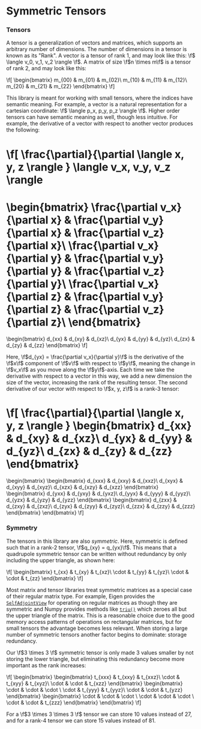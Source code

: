 # Symmetric Tensors

### Tensors

A tensor is a generalization of vectors and matrices, which supports an arbitrary number of dimensions. The number of dimensions in a tensor is known as its "Rank". A vector is a tensor of rank 1, and may look like this: \f$ \langle v_0, v_1, v_2 \rangle \f$. A matrix of size \f$n \times m\f$ is a tensor of rank 2, and may look like this: 

\f[
\begin{bmatrix}
m_{00} & m_{01} & m_{02}\\
m_{10} & m_{11} & m_{12}\\
m_{20} & m_{21} & m_{22}
\end{bmatrix}
\f]

This library is meant for working with small tensors, where the indices have semantic meaning. For example, a vector is a natural representation for a cartesian coordinate: \f$ \langle p_x, p_y, p_z \rangle \f$. Higher order tensors can have semantic meaning as well, though less intuitive. For example, the derivative of a vector with respect to another vector produces the following:

\f[
\frac{\partial}{\partial \langle x, y, z \rangle }
\langle v_x, v_y, v_z \rangle
=
\begin{bmatrix}
\frac{\partial v_x}{\partial x} & \frac{\partial v_y}{\partial x} & \frac{\partial v_z}{\partial x}\\
\frac{\partial v_x}{\partial y} & \frac{\partial v_y}{\partial y} & \frac{\partial v_z}{\partial y}\\
\frac{\partial v_x}{\partial z} & \frac{\partial v_y}{\partial z} & \frac{\partial v_z}{\partial z}\\
\end{bmatrix}
=
\begin{bmatrix}
d_{xx} & d_{xy} & d_{xz}\\
d_{yx} & d_{yy} & d_{yz}\\
d_{zx} & d_{zy} & d_{zz}
\end{bmatrix}
\f]

Here, \f$d_{yx} = \frac{\partial v_x}{\partial y}\f$ is the derivative of the \f$x\f$ component of \f$v\f$ with respect to \f$y\f$, meaning the change in \f$v_x\f$ as you move along the \f$y\f$-axis. Each time we take the derivative with respect to a vector in this way, we add a new dimension the size of the vector, increasing the rank of the resulting tensor. The second derivative of our vector with respect to \f$x, y, z\f$ is a rank-3 tensor:

\f[
\frac{\partial}{\partial \langle x, y, z \rangle }
\begin{bmatrix}
d_{xx} & d_{xy} & d_{xz}\\
d_{yx} & d_{yy} & d_{yz}\\
d_{zx} & d_{zy} & d_{zz}
\end{bmatrix}
=
\begin{bmatrix}
    \begin{bmatrix}
    d_{xxx} & d_{xxy} & d_{xxz}\\
    d_{xyx} & d_{xyy} & d_{xyz}\\
    d_{xzx} & d_{xzy} & d_{xzz}
    \end{bmatrix}
    \begin{bmatrix}
    d_{yxx} & d_{yxy} & d_{yxz}\\
    d_{yyx} & d_{yyy} & d_{yyz}\\
    d_{yzx} & d_{yzy} & d_{yzz}
    \end{bmatrix}
    \begin{bmatrix}
    d_{zxx} & d_{zxy} & d_{zxz}\\
    d_{zyx} & d_{zyy} & d_{zyz}\\
    d_{zzx} & d_{zzy} & d_{zzz}
    \end{bmatrix}
\end{bmatrix}
\f]

### Symmetry

The tensors in this library are also *symmetric*. Here, symmetric is defined such that in a rank-2 tensor, \f$q_{xy} = q_{yx}\f$. This means that a quadrupole symmetric tensor can be written without redundancy by only including the upper triangle, as shown here:

\f[
\begin{bmatrix}
t_{xx} & t_{xy} & t_{xz}\\
\cdot  & t_{yy} & t_{yz}\\
\cdot  & \cdot  & t_{zz}
\end{bmatrix}
\f]

Most matrix and tensor libraries treat symmetric matrices as a special case of their regular matrix type. For example, Eigen provides the [`SelfAdjointView`](https://eigen.tuxfamily.org/dox/classEigen_1_1SelfAdjointView.html) for operating on regular matrices as though they are symmetric and Numpy provides methods like [`triu()`](https://numpy.org/doc/stable/reference/generated/numpy.triu.html) which zeroes all but the upper triangle of the matrix. This is a reasonable choice due to the good memory access patterns of operations on rectangular matrices, but for small tensors the advantage becomes less relevant. When storing a large number of symmetric tensors another factor begins to dominate: storage redundancy.

Our \f$3 \times 3 \f$ symmetric tensor is only made 3 values smaller by not storing the lower triangle, but eliminating this redundancy become more important as the rank increases:

\f[
\begin{bmatrix}
    \begin{bmatrix}
    t_{xxx} & t_{xxy} & t_{xxz}\\
    \cdot   & t_{xyy} & t_{xyz}\\
    \cdot   & \cdot   & t_{xzz}
    \end{bmatrix}
    \begin{bmatrix}
    \cdot   & \cdot   & \cdot  \\
    \cdot   & t_{yyy} & t_{yyz}\\
    \cdot   & \cdot   & t_{yzz}
    \end{bmatrix}
    \begin{bmatrix}
    \cdot   & \cdot   & \cdot  \\
    \cdot   & \cdot   & \cdot  \\
    \cdot   & \cdot   & t_{zzz}
    \end{bmatrix}
\end{bmatrix}
\f]

For a \f$3 \times 3 \times 3 \f$ tensor we can store 10 values instead of 27, and for a rank-4 tensor we can store 15 values instead of 81.
